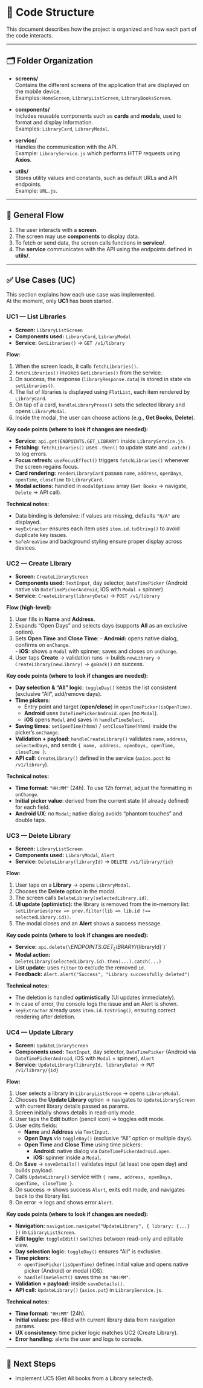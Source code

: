 # 📘 Code Structure

This document describes how the project is organized and how each part of the code interacts.

---

## 🗂️ Folder Organization

- **screens/**  
  Contains the different screens of the application that are displayed on the mobile device.  
  Examples: `HomeScreen`, `LibraryListScreen`, `LibraryBooksScreen`.

- **components/**  
  Includes reusable components such as **cards** and **modals**, used to format and display information.  
  Examples: `LibraryCard`, `LibraryModal`.

- **service/**  
  Handles the communication with the API.  
  Example: `LibraryService.js` which performs HTTP requests using **Axios**.

- **utils/**  
  Stores utility values and constants, such as default URLs and API endpoints.  
  Example: `URL.js`.

---

## 🔄 General Flow

1. The user interacts with a **screen**.  
2. The screen may use **components** to display data.  
3. To fetch or send data, the screen calls functions in **service/**.  
4. The **service** communicates with the API using the endpoints defined in **utils/**.  

---

## ✅ Use Cases (UC)

This section explains how each use case was implemented.  
At the moment, only **UC1** has been started.  

### UC1 — List Libraries
- **Screen:** `LibraryListScreen`  
- **Components used:** `LibraryCard`, `LibraryModal`  
- **Service:** `GetLibraries()` → `GET /v1/library`  

**Flow:**  
1. When the screen loads, it calls `fetchLibraries()`.  
2. `fetchLibraries()` invokes `GetLibraries()` from the service.  
3. On success, the response (`libraryResponse.data`) is stored in state via `setLibraries()`.  
4. The list of libraries is displayed using `FlatList`, each item rendered by `LibraryCard`.  
5. On tap of a card, `handleLibraryPress()` sets the selected library and opens `LibraryModal`.  
6. Inside the modal, the user can choose actions (e.g., **Get Books**, **Delete**).  

**Key code points (where to look if changes are needed):**  
- **Service:** `api.get(ENDPOINTS.GET_LIBRARY)` inside `LibraryService.js`.  
- **Fetching:** `fetchLibraries()` uses `.then()` to update state and `.catch()` to log errors.  
- **Focus refresh:** `useFocusEffect()` triggers `fetchLibraries()` whenever the screen regains focus.  
- **Card rendering:** `renderLibraryCard` passes `name`, `address`, `openDays`, `openTime`, `closeTime` to `LibraryCard`.  
- **Modal actions:** handled in `modalOptions` array (`Get Books` → navigate, `Delete` → API call).  

**Technical notes:**  
- Data binding is defensive: if values are missing, defaults `"N/A"` are displayed.  
- `keyExtractor` ensures each item uses `item.id.toString()` to avoid duplicate key issues.  
- `SafeAreaView` and background styling ensure proper display across devices.  


### UC2 — Create Library
- **Screen:** `CreateLibraryScreen`  
- **Components used:** `TextInput`, day selector, `DateTimePicker` (Android native via `DateTimePickerAndroid`, iOS with `Modal` + spinner)
- **Service:** `CreateLibrary(libraryData)` → `POST /v1/library` 

**Flow (high-level):**
  1. User fills in **Name** and **Address**.  
  2. Expands “Open Days” and selects days (supports **All** as an exclusive option).  
  3. Sets **Open Time** and **Close Time**:
    - **Android:** opens native dialog, confirms on `onChange`.  
    - **iOS:** shows a `Modal` with spinner; saves and closes on `onChange`. 
  4. User taps **Create** → validation runs → builds `newLibrary` → `CreateLibrary(newLibrary)` → `goBack()` on success. 

**Key code points (where to look if changes are needed):**
- **Day selection & “All” logic**: `toggleDay()` keeps the list consistent (exclusive “All”, add/remove days). 
- **Time pickers**:  
  - Entry point and target (**open/close**) in `openTimePicker(isOpenTime)`.  
  - **Android** uses `DateTimePickerAndroid.open` (no `Modal`).  
  - **iOS** opens `Modal` and saves in `handleTimeSelect`. 
- **Saving times**: `setOpenTime(hhmm)` / `setCloseTime(hhmm)` inside the picker’s `onChange`. 
- **Validation + payload**: `handleCreateLibrary()` validates `name`, `address`, `selectedDays`, and sends `{ name, address, openDays, openTime, closeTime }`.  
- **API call**: `CreateLibrary()` defined in the service (`axios.post` to `/v1/library`). 

**Technical notes:**
- **Time format**: `"HH:MM"` (24h). To use 12h format, adjust the formatting in `onChange`.
- **Initial picker value**: derived from the current state (if already defined) for each field.
- **Android UX**: no `Modal`; native dialog avoids “phantom touches” and double taps. 

### UC3 — Delete Library
- **Screen:** `LibraryListScreen`  
- **Components used:** `LibraryModal`, `Alert`  
- **Service:** `DeleteLibrary(libraryId)` → `DELETE /v1/library/{id}`  

**Flow:**  
1. User taps on a **Library** → opens `LibraryModal`.  
2. Chooses the **Delete** option in the modal.  
3. The screen calls `DeleteLibrary(selectedLibrary.id)`.  
4. **UI update (optimistic):** the library is removed from the in-memory list:  
   `setLibraries(prev => prev.filter(lib => lib.id !== selectedLibrary.id))`.  
5. The modal closes and an **Alert** shows a success message.  

**Key code points (where to look if changes are needed):**  
- **Service:** `api.delete(\`${ENDPOINTS.GET_LIBRARY}/${libraryId}\`)`  
- **Modal action:** `DeleteLibrary(selectedLibrary.id).then(...).catch(...)`  
- **List update:** uses `filter` to exclude the removed `id`.  
- **Feedback:** `Alert.alert("Success", "Library successfully deleted")`  

**Technical notes:**  
- The deletion is handled **optimistically** (UI updates immediately).  
- In case of error, the console logs the issue and an Alert is shown.  
- `keyExtractor` already uses `item.id.toString()`, ensuring correct rendering after deletion.  

### UC4 — Update Library
- **Screen:** `UpdateLibraryScreen`  
- **Components used:** `TextInput`, day selector, `DateTimePicker` (Android via `DateTimePickerAndroid`, iOS with `Modal` + spinner), `Alert`  
- **Service:** `UpdateLibrary(libraryId, libraryData)` → `PUT /v1/library/{id}`  

**Flow:**  
1. User selects a library in `LibraryListScreen` → opens `LibraryModal`.  
2. Chooses the **Update Library** option → navigates to `UpdateLibraryScreen` with current library details passed as params.  
3. Screen initially shows details in read-only mode.  
4. User taps the **Edit** button (pencil icon) → toggles edit mode.  
5. User edits fields:  
   - **Name** and **Address** via `TextInput`.  
   - **Open Days** via `toggleDay()` (exclusive “All” option or multiple days).  
   - **Open Time** and **Close Time** using time pickers:  
     - **Android:** native dialog via `DateTimePickerAndroid.open`.  
     - **iOS:** spinner inside a `Modal`.  
6. On **Save** → `saveDetails()` validates input (at least one open day) and builds payload.  
7. Calls `UpdateLibrary()` service with `{ name, address, openDays, openTime, closeTime }`.  
8. On success → shows success `Alert`, exits edit mode, and navigates back to the library list.  
9. On error → logs and shows error `Alert`.  

**Key code points (where to look if changes are needed):**  
- **Navigation:** `navigation.navigate("UpdateLibrary", { library: {...} })` in `LibraryListScreen`.  
- **Edit toggle:** `toggleEdit()` switches between read-only and editable view.  
- **Day selection logic:** `toggleDay()` ensures “All” is exclusive.  
- **Time pickers:**  
  - `openTimePicker(isOpenTime)` defines initial value and opens native picker (Android) or modal (iOS).  
  - `handleTimeSelect()` saves time as `"HH:MM"`.  
- **Validation + payload:** inside `saveDetails()`.  
- **API call:** `UpdateLibrary()` (`axios.put`) in `LibraryService.js`.  

**Technical notes:**  
- **Time format:** `"HH:MM"` (24h).  
- **Initial values:** pre-filled with current library data from navigation params.  
- **UX consistency:** time picker logic matches UC2 (Create Library).  
- **Error handling:** alerts the user and logs to console.  

---

## 🚧 Next Steps
- Implement UC5 (Get All books from a Library selected).  


